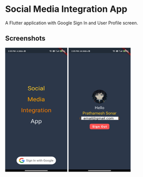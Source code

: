 # Social Media Integration App

A Flutter application with Google Sign In and User Profile screen.

## Screenshots ##

<img src="https://github.com/PrathameshSonar/SocialMediaIntegrationApp/blob/master/screenshots/1.jpg"  width="200" height="400" />

<img src="https://github.com/PrathameshSonar/SocialMediaIntegrationApp/blob/master/screenshots/2.jpg"  width="200" height="400" />





